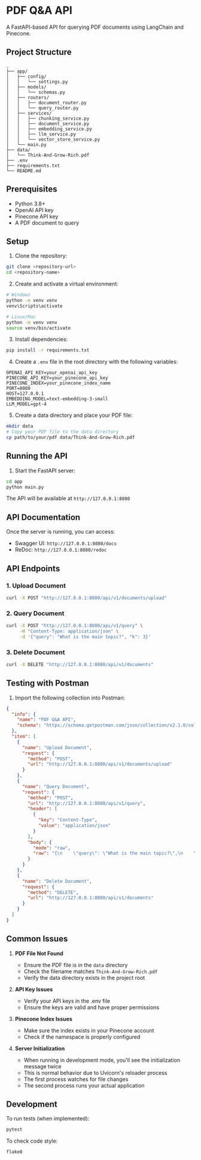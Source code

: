 # PDF Q&A API

A FastAPI-based API for querying PDF documents using LangChain and Pinecone.

## Project Structure

```
.
├── app/
│   ├── config/
│   │   └── settings.py
│   ├── models/
│   │   └── schemas.py
│   ├── routers/
│   │   ├── document_router.py
│   │   └── query_router.py
│   ├── services/
│   │   ├── chunking_service.py
│   │   ├── document_service.py
│   │   ├── embedding_service.py
│   │   ├── llm_service.py
│   │   └── vector_store_service.py
│   └── main.py
├── data/
│   └── Think-And-Grow-Rich.pdf
├── .env
├── requirements.txt
└── README.md
```

## Prerequisites

- Python 3.8+
- OpenAI API key
- Pinecone API key
- A PDF document to query

## Setup

1. Clone the repository:

```bash
git clone <repository-url>
cd <repository-name>
```

2. Create and activate a virtual environment:

```bash
# Windows
python -m venv venv
venv\Scripts\activate

# Linux/Mac
python -m venv venv
source venv/bin/activate
```

3. Install dependencies:

```bash
pip install -r requirements.txt
```

4. Create a `.env` file in the root directory with the following variables:

```env
OPENAI_API_KEY=your_openai_api_key
PINECONE_API_KEY=your_pinecone_api_key
PINECONE_INDEX=your_pinecone_index_name
PORT=8080
HOST=127.0.0.1
EMBEDDING_MODEL=text-embedding-3-small
LLM_MODEL=gpt-4
```

5. Create a data directory and place your PDF file:

```bash
mkdir data
# Copy your PDF file to the data directory
cp path/to/your/pdf data/Think-And-Grow-Rich.pdf
```

## Running the API

1. Start the FastAPI server:

```bash
cd app
python main.py
```

The API will be available at `http://127.0.0.1:8080`

## API Documentation

Once the server is running, you can access:

- Swagger UI: `http://127.0.0.1:8080/docs`
- ReDoc: `http://127.0.0.1:8080/redoc`

## API Endpoints

### 1. Upload Document

```bash
curl -X POST "http://127.0.0.1:8080/api/v1/documents/upload"
```

### 2. Query Document

```bash
curl -X POST "http://127.0.0.1:8080/api/v1/query" \
     -H "Content-Type: application/json" \
     -d '{"query": "What is the main topic?", "k": 3}'
```

### 3. Delete Document

```bash
curl -X DELETE "http://127.0.0.1:8080/api/v1/documents"
```

## Testing with Postman

1. Import the following collection into Postman:

```json
{
  "info": {
    "name": "PDF Q&A API",
    "schema": "https://schema.getpostman.com/json/collection/v2.1.0/collection.json"
  },
  "item": [
    {
      "name": "Upload Document",
      "request": {
        "method": "POST",
        "url": "http://127.0.0.1:8080/api/v1/documents/upload"
      }
    },
    {
      "name": "Query Document",
      "request": {
        "method": "POST",
        "url": "http://127.0.0.1:8080/api/v1/query",
        "header": [
          {
            "key": "Content-Type",
            "value": "application/json"
          }
        ],
        "body": {
          "mode": "raw",
          "raw": "{\n    \"query\": \"What is the main topic?\",\n    \"k\": 3\n}"
        }
      }
    },
    {
      "name": "Delete Document",
      "request": {
        "method": "DELETE",
        "url": "http://127.0.0.1:8080/api/v1/documents"
      }
    }
  ]
}
```

## Common Issues

1. **PDF File Not Found**

   - Ensure the PDF file is in the `data` directory
   - Check the filename matches `Think-And-Grow-Rich.pdf`
   - Verify the data directory exists in the project root

2. **API Key Issues**

   - Verify your API keys in the .env file
   - Ensure the keys are valid and have proper permissions

3. **Pinecone Index Issues**

   - Make sure the index exists in your Pinecone account
   - Check if the namespace is properly configured

4. **Server Initialization**
   - When running in development mode, you'll see the initialization message twice
   - This is normal behavior due to Uvicorn's reloader process
   - The first process watches for file changes
   - The second process runs your actual application

## Development

To run tests (when implemented):

```bash
pytest
```

To check code style:

```bash
flake8
```

